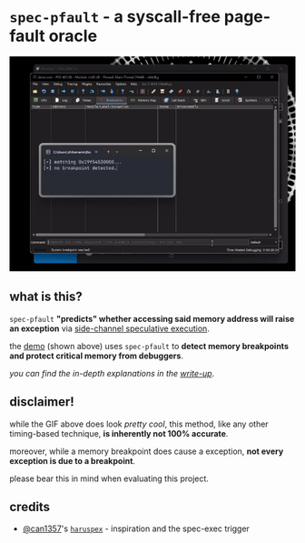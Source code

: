 # `spec-pfault` - a syscall-free page-fault oracle

![a funny demo GIF](./.md/demo.gif)

## what is this?

`spec-pfault` **"predicts" whether accessing said memory address will raise an exception** via [side-channel speculative execution][spectre-meltdown].

the [demo](./demo.c) (shown above) uses `spec-pfault` to **detect memory breakpoints and protect critical memory from debuggers**.

_you can find the in-depth explanations in the [write-up](./.md/WRITE-UP.md)_.

## disclaimer!

while the GIF above does look _pretty cool_, this method,
like any other timing-based technique, **is inherently not 100% accurate**.

moreover, while a memory breakpoint does cause a exception, **not every exception is due to a breakpoint**.

please bear this in mind when evaluating this project.

## credits
- [@can1357][can1357]'s [`haruspex`][haruspex] - inspiration and the spec-exec trigger

[spectre-meltdown]: https://en.wikipedia.org/wiki/Transient_execution_CPU_vulnerability
[can1357]: https://blog.can.ac
[haruspex]: https://github.com/can1357/haruspex